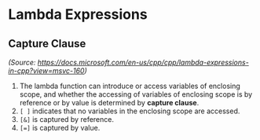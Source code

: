 # Lambda Expressions

## Capture Clause

*(Source: https://docs.microsoft.com/en-us/cpp/cpp/lambda-expressions-in-cpp?view=msvc-160)*

1. The lambda function can introduce or access variables of enclosing scope, and whether the accessing of variables of enclosing scope is by reference or by value is determined by **capture clause**. 
2. `[ ]` indicates that no variables in the enclosing scope are accessed.
3. `[&]` is captured by reference.
4. `[=]` is captured by value. 
